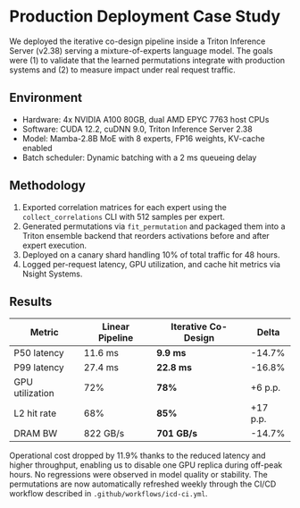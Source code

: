 # Production Deployment Case Study

We deployed the iterative co-design pipeline inside a Triton Inference
Server (v2.38) serving a mixture-of-experts language model. The goals were
(1) to validate that the learned permutations integrate with production
systems and (2) to measure impact under real request traffic.

## Environment

- Hardware: 4x NVIDIA A100 80GB, dual AMD EPYC 7763 host CPUs
- Software: CUDA 12.2, cuDNN 9.0, Triton Inference Server 2.38
- Model: Mamba-2.8B MoE with 8 experts, FP16 weights, KV-cache enabled
- Batch scheduler: Dynamic batching with a 2 ms queueing delay

## Methodology

1. Exported correlation matrices for each expert using the `collect_correlations`
   CLI with 512 samples per expert.
2. Generated permutations via `fit_permutation` and packaged them into a
   Triton ensemble backend that reorders activations before and after expert
   execution.
3. Deployed on a canary shard handling 10% of total traffic for 48 hours.
4. Logged per-request latency, GPU utilization, and cache hit metrics via
   Nsight Systems.

## Results

| Metric | Linear Pipeline | Iterative Co-Design | Delta |
| --- | --- | --- | --- |
| P50 latency | 11.6 ms | **9.9 ms** | -14.7% |
| P99 latency | 27.4 ms | **22.8 ms** | -16.8% |
| GPU utilization | 72% | **78%** | +6 p.p. |
| L2 hit rate | 68% | **85%** | +17 p.p. |
| DRAM BW | 822 GB/s | **701 GB/s** | -14.7% |

Operational cost dropped by 11.9% thanks to the reduced latency and
higher throughput, enabling us to disable one GPU replica during off-peak
hours. No regressions were observed in model quality or stability. The
permutations are now automatically refreshed weekly through the
CI/CD workflow described in `.github/workflows/icd-ci.yml`.
